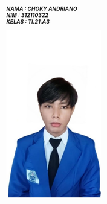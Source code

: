 ***NAMA : CHOKY ANDRIANO*** <br/>
***NIM : 312110322*** <br/>
***KELAS : TI.21.A3*** <br/>

<img src="chokay.jpg" alt="Gambar" style="max-width:250px;">